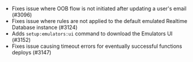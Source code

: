 - Fixes issue where OOB flow is not initiated after updating a user's email (#3096)
- Fixes issue where rules are not applied to the default emulated Realtime Database instance (#3124)
- Adds `setup:emulators:ui` command to download the Emulators UI (#3152)
- Fixes issue causing timeout errors for eventually successful functions deploys (#3147)
